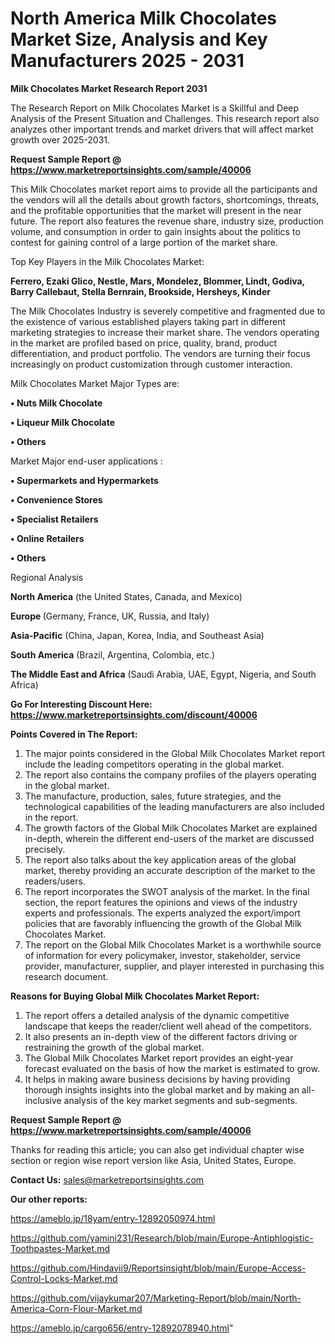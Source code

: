 # North America Milk Chocolates Market Size, Analysis and Key Manufacturers 2025 - 2031

<strong>Milk Chocolates Market Research Report 2031</strong>

The Research Report on Milk Chocolates Market is a Skillful and Deep Analysis of the Present Situation and Challenges. This research report also analyzes other important trends and market drivers that will affect market growth over 2025-2031.

<strong>Request Sample Report @ <a href=https://www.marketreportsinsights.com/sample/40006>https://www.marketreportsinsights.com/sample/40006</a></strong>

This Milk Chocolates market report aims to provide all the participants and the vendors will all the details about growth factors, shortcomings, threats, and the profitable opportunities that the market will present in the near future. The report also features the revenue share, industry size, production volume, and consumption in order to gain insights about the politics to contest for gaining control of a large portion of the market share.

Top Key Players in the Milk Chocolates Market:

<strong>Ferrero, Ezaki Glico, Nestle, Mars, Mondelez, Blommer, Lindt, Godiva, Barry Callebaut, Stella Bernrain, Brookside, Hersheys, Kinder</strong>

The Milk Chocolates Industry is severely competitive and fragmented due to the existence of various established players taking part in different marketing strategies to increase their market share. The vendors operating in the market are profiled based on price, quality, brand, product differentiation, and product portfolio. The vendors are turning their focus increasingly on product customization through customer interaction.

Milk Chocolates Market Major Types are:

<strong>•  Nuts Milk Chocolate

•  Liqueur Milk Chocolate

•  Others</strong>

Market Major end-user applications :

<strong>•  Supermarkets and Hypermarkets

•  Convenience Stores

•  Specialist Retailers

•  Online Retailers

•  Others</strong>

Regional Analysis

</u><strong><b>North America</b></strong> (the United States, Canada, and Mexico)

<strong><b>Europe </b></strong>(Germany, France, UK, Russia, and Italy)

<strong><b>Asia-Pacific</b></strong> (China, Japan, Korea, India, and Southeast Asia)

<strong><b>South America</b></strong> (Brazil, Argentina, Colombia, etc.)

<strong><b>The Middle East and Africa</b></strong> (Saudi Arabia, UAE, Egypt, Nigeria, and South Africa)

<strong>Go For Interesting Discount Here: <a href=https://www.marketreportsinsights.com/discount/40006>https://www.marketreportsinsights.com/discount/40006</a></strong>

<strong>Points Covered in The Report:</strong>
<ol>
  <li>The major points considered in the Global Milk Chocolates Market report include the leading competitors operating in the global market.</li>
  <li>The report also contains the company profiles of the players operating in the global market.</li>
  <li>The manufacture, production, sales, future strategies, and the technological capabilities of the leading manufacturers are also included in the report.</li>
  <li>The growth factors of the Global Milk Chocolates Market are explained in-depth, wherein the different end-users of the market are discussed precisely.</li>
  <li>The report also talks about the key application areas of the global market, thereby providing an accurate description of the market to the readers/users.</li>
  <li>The report incorporates the SWOT analysis of the market. In the final section, the report features the opinions and views of the industry experts and professionals. The experts analyzed the export/import policies that are favorably influencing the growth of the Global Milk Chocolates Market.</li>
  <li>The report on the Global Milk Chocolates Market is a worthwhile source of information for every policymaker, investor, stakeholder, service provider, manufacturer, supplier, and player interested in purchasing this research document.</li>
</ol>
<strong>Reasons for Buying Global Milk Chocolates Market Report:</strong>

<ol>
  <li>The report offers a detailed analysis of the dynamic competitive landscape that keeps the reader/client well ahead of the competitors.</li>
  <li>It also presents an in-depth view of the different factors driving or restraining the growth of the global market.</li>
  <li>The Global Milk Chocolates Market report provides an eight-year forecast evaluated on the basis of how the market is estimated to grow.</li>
  <li>It helps in making aware business decisions by having providing thorough insights insights into the global market and by making an all-inclusive analysis of the key market segments and sub-segments.</li>
</ol>
<strong>Request Sample Report @ <a href=https://www.marketreportsinsights.com/sample/40006>https://www.marketreportsinsights.com/sample/40006</a></strong>


Thanks for reading this article; you can also get individual chapter wise section or region wise report version like Asia, United States, Europe.

<strong>Contact Us:</strong>
sales@marketreportsinsights.com

<strong>Our other reports:</strong>

<a href=https://ameblo.jp/18yam/entry-12892050974.html>https://ameblo.jp/18yam/entry-12892050974.html</a>

<a href=https://github.com/yamini231/Research/blob/main/Europe-Antiphlogistic-Toothpastes-Market.md>https://github.com/yamini231/Research/blob/main/Europe-Antiphlogistic-Toothpastes-Market.md</a>

<a href=https://github.com/Hindavii9/Reportsinsight/blob/main/Europe-Access-Control-Locks-Market.md>https://github.com/Hindavii9/Reportsinsight/blob/main/Europe-Access-Control-Locks-Market.md</a>

<a href=https://github.com/vijaykumar207/Marketing-Report/blob/main/North-America-Corn-Flour-Market.md>https://github.com/vijaykumar207/Marketing-Report/blob/main/North-America-Corn-Flour-Market.md</a>

<a href=https://ameblo.jp/cargo656/entry-12892078940.html>https://ameblo.jp/cargo656/entry-12892078940.html</a>"
